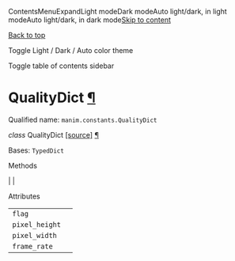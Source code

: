 ContentsMenuExpandLight modeDark modeAuto light/dark, in light modeAuto light/dark, in dark mode[Skip to content](https://docs.manim.community/en/stable/reference/manim.constants.QualityDict.html#furo-main-content)

[Back to top](https://docs.manim.community/en/stable/reference/manim.constants.QualityDict.html#)

Toggle Light / Dark / Auto color theme

Toggle table of contents sidebar

# QualityDict [¶](https://docs.manim.community/en/stable/reference/manim.constants.QualityDict.html\#qualitydict "Link to this heading")

Qualified name: `manim.constants.QualityDict`

_class_ QualityDict [\[source\]](https://docs.manim.community/en/stable/_modules/manim/constants.html#QualityDict) [¶](https://docs.manim.community/en/stable/reference/manim.constants.QualityDict.html#manim.constants.QualityDict "Link to this definition")

Bases: `TypedDict`

Methods

|
|

Attributes

|     |     |
| --- | --- |
| `flag` |  |
| `pixel_height` |  |
| `pixel_width` |  |
| `frame_rate` |  |